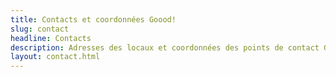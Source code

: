```yaml
---
title: Contacts et coordonnées Goood!
slug: contact
headline: Contacts
description: Adresses des locaux et coordonnées des points de contact Goood! 
layout: contact.html
---
```


